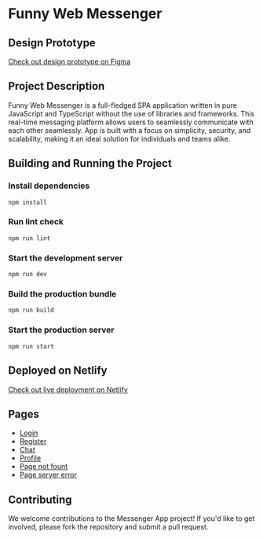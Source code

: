 **Funny Web Messenger**
================

**Design Prototype**
------------------

[Check out design prototype on Figma](https://www.figma.com/design/jF5fFFzgGOxQeB4CmKWTiE/Chat_external_link?node-id=0-1&t=zcELR3fOSb24Sdg7-0)

**Project Description**
---------------------

Funny Web Messenger is a full-fledged SPA application written in pure JavaScript and TypeScript without the use of libraries and frameworks. This real-time messaging platform allows users to seamlessly communicate with each other seamlessly. App is built with a focus on simplicity, security, and scalability, making it an ideal solution for individuals and teams alike.

**Building and Running the Project**
-----------------------------------

### Install dependencies
`npm install`

### Run lint check
`npm run lint`

### Start the development server
`npm run dev`


### Build the production bundle
`npm run build`


### Start the production server
`npm run start`

**Deployed on Netlify**
---------------------

[Check out live deployment on Netlify](https://funny-web-messenger.netlify.app)

**Pages**
-----

* [Login](https://funny-web-messenger.netlify.app/login)
* [Register](https://funny-web-messenger.netlify.app/signup)
* [Chat](https://funny-web-messenger.netlify.app/chat)
* [Profile](https://funny-web-messenger.netlify.app/profile)
* [Page not fount](https://funny-web-messenger.netlify.app/page404)
* [Page server error](https://funny-web-messenger.netlify.app/page500)

**Contributing**
------------

We welcome contributions to the Messenger App project! If you'd like to get involved, please fork the repository and submit a pull request.
